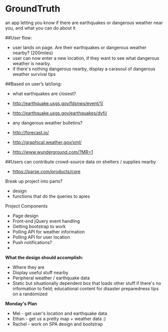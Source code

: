 # GroundTruth
an app letting you know if there are earthquakes or dangerous weather near you, and what you can do about it

##User flow:
* user lands on page. Are their earthquakes or dangerous weather nearby? (200miles)
* user can now enter a new location, if they want to see what dangerous weather is nearby.
* if there's nothing dangerous nearby, display a carasoul of dangerous weather survival tips



##Based on user’s lat/long:
* what earthquakes are closest?
 * http://earthquake.usgs.gov/fdsnws/event/1/
 * http://earthquake.usgs.gov/earthquakes/dyfi/

* any dangerous weather bulletins?
 * http://forecast.io/
 * http://graphical.weather.gov/xml/
 * http://www.wunderground.com/?MR=1

##Users can contribute crowd-source data on shelters / supplies nearby
* https://parse.com/products/core


Break up project into parts?
* design
* functions that do the queries to apies

Project Components
* Page design
* Front-end jQuery event handling
* Getting bootstrap to work
* Polling API for weather information
* Polling API for user location
* Push notifications?
*

**What the design should accomplish:**
* Where they are
* Display useful stuff nearby
* Peripheral weather / earthquake data
* Static but situationally dependent box that loads other stuff if there's no information to field; educational content for disaster preparedness tips on a randomized

**Monday's Plan**
* Mel - get user's location and earthquake data
* Ethan - get us a pretty map + weather data :)
* Rachel - work on SPA design and bootstrap

